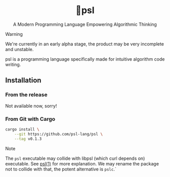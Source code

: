 <div align="center">
    <h1>🎈psl</h1>
    <p>
        A Modern Programming Language Empowering Algorithmic Thinking
    </p>
</div>

> [!WARNING]
> We're currently in an early alpha stage, the product may be very incomplete and unstable.

psl is a programming language specifically made for intuitive algorithm code writing.

## Installation

### From the release

Not available now, sorry!

### From Git with Cargo

```sh
cargo install \
    --git https://github.com/psl-lang/psl \
    --tag v0.1.3
```

> [!NOTE]
> The `psl` executable may collide with libpsl (which curl depends on) executable.
> See [psl(1)](https://man.archlinux.org/man/core/libpsl/psl.1.en) for more explanation. We may rename the package not to collide with that, the potent alternative is `pslc`.`
